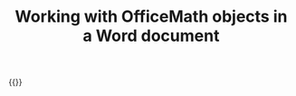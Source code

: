 ﻿---
title: "Working with OfficeMath objects in a Word document"
second_title: " online"
articleTitle: "Working with OfficeMath objects"
linktitle: "OfficeMath objects"
type: docs
url: /math-objects/
description: "Insert, edit, delete OfficeMath objects in a Word document programmatically via Cloud API."
weight: 170
---

{{<list-children-pages>}}
